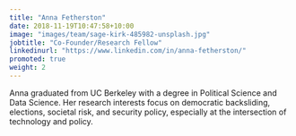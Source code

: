 ```yaml
---
title: "Anna Fetherston"
date: 2018-11-19T10:47:58+10:00
image: "images/team/sage-kirk-485982-unsplash.jpg"
jobtitle: "Co-Founder/Research Fellow"
linkedinurl: "https://www.linkedin.com/in/anna-fetherston/"
promoted: true
weight: 2
---
```


Anna graduated from UC Berkeley with a degree in Political Science and Data Science. Her research interests focus on democratic backsliding, elections, societal risk, and security policy, especially at the intersection of technology and policy. 
